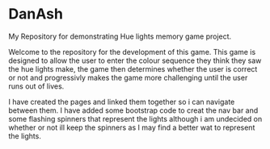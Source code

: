 # DanAsh
My Repository for demonstrating Hue lights memory game project.

Welcome to the repository for the development of this game. This game is designed to allow the user to enter the colour sequence they think they saw the hue lights make, the game then determines whether the user is correct or not and progressivly makes the game more challenging until the user runs out of lives.

I have created the pages and linked them together so i can navigate between them.
I have added some bootstrap code to creat the nav bar and some flashing spinners that represent the lights although i am undecided on whether or not ill keep the spinners as I may find a better wat to represent the lights.
